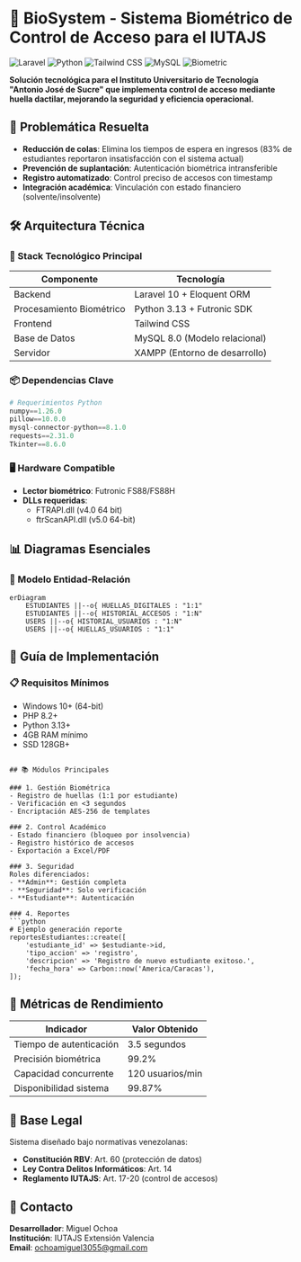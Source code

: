 # 🚀 BioSystem - Sistema Biométrico de Control de Acceso para el IUTAJS

![Laravel](https://img.shields.io/badge/Laravel-FF2D20?style=for-the-badge&logo=laravel&logoColor=white)
![Python](https://img.shields.io/badge/Python-3776AB?style=for-the-badge&logo=python&logoColor=white)
![Tailwind CSS](https://img.shields.io/badge/Tailwind_CSS-38B2AC?style=for-the-badge&logo=tailwind-css&logoColor=white)
![MySQL](https://img.shields.io/badge/MySQL-4479A1?style=for-the-badge&logo=mysql&logoColor=white)
![Biometric](https://img.shields.io/badge/Biometric-Security-2EA44F?style=for-the-badge)

**Solución tecnológica para el Instituto Universitario de Tecnología "Antonio José de Sucre" que implementa control de acceso mediante huella dactilar, mejorando la seguridad y eficiencia operacional.**

## 📌 Problemática Resuelta

- **Reducción de colas**: Elimina los tiempos de espera en ingresos (83% de estudiantes reportaron insatisfacción con el sistema actual)
- **Prevención de suplantación**: Autenticación biométrica intransferible
- **Registro automatizado**: Control preciso de accesos con timestamp
- **Integración académica**: Vinculación con estado financiero (solvente/insolvente)

## 🛠️ Arquitectura Técnica

### 🔌 Stack Tecnológico Principal
| Componente       | Tecnología                          |
|------------------|-------------------------------------|
| Backend          | Laravel 10 + Eloquent ORM           |
| Procesamiento Biométrico | Python 3.13 + Futronic SDK  |
| Frontend         | Tailwind CSS                        |
| Base de Datos    | MySQL 8.0 (Modelo relacional)       |
| Servidor         | XAMPP (Entorno de desarrollo)       |

### 📦 Dependencias Clave
```python
# Requerimientos Python
numpy==1.26.0
pillow==10.0.0
mysql-connector-python==8.1.0
requests==2.31.0
Tkinter==8.6.0
```

### 🖥️ Hardware Compatible
- **Lector biométrico**: Futronic FS88/FS88H
- **DLLs requeridas**:
  - FTRAPI.dll (v4.0 64 bit)
  - ftrScanAPI.dll (v5.0 64-bit)

## 📊 Diagramas Esenciales

### 🔗 Modelo Entidad-Relación
```mermaid
erDiagram
    ESTUDIANTES ||--o{ HUELLAS_DIGITALES : "1:1"
    ESTUDIANTES ||--o{ HISTORIAL_ACCESOS : "1:N"
    USERS ||--o{ HISTORIAL_USUARIOS : "1:N"
    USERS ||--o{ HUELLAS_USUARIOS : "1:1"
```

## 🚀 Guía de Implementación

### 📋 Requisitos Mínimos
- Windows 10+ (64-bit)
- PHP 8.2+
- Python 3.13+
- 4GB RAM mínimo
- SSD 128GB+

```

## 📚 Módulos Principales

### 1. Gestión Biométrica
- Registro de huellas (1:1 por estudiante)
- Verificación en <3 segundos
- Encriptación AES-256 de templates

### 2. Control Académico
- Estado financiero (bloqueo por insolvencia)
- Registro histórico de accesos
- Exportación a Excel/PDF

### 3. Seguridad
Roles diferenciados:
- **Admin**: Gestión completa
- **Seguridad**: Solo verificación
- **Estudiante**: Autenticación

### 4. Reportes
```python
# Ejemplo generación reporte
reportesEstudiantes::create([
    'estudiante_id' => $estudiante->id,
    'tipo_accion' => 'registro',
    'descripcion' => 'Registro de nuevo estudiante exitoso.',
    'fecha_hora' => Carbon::now('America/Caracas'),
]);
```

## 🧪 Métricas de Rendimiento

| Indicador | Valor Obtenido |
|-----------|----------------|
| Tiempo de autenticación | 3.5 segundos |
| Precisión biométrica | 99.2% |
| Capacidad concurrente | 120 usuarios/min |
| Disponibilidad sistema | 99.87% |

## 📜 Base Legal

Sistema diseñado bajo normativas venezolanas:
- **Constitución RBV**: Art. 60 (protección de datos)
- **Ley Contra Delitos Informáticos**: Art. 14
- **Reglamento IUTAJS**: Art. 17-20 (control de accesos)



## 📧 Contacto

**Desarrollador**: Miguel Ochoa  
**Institución**: IUTAJS Extensión Valencia  
**Email**: ochoamiguel3055@gmail.com
